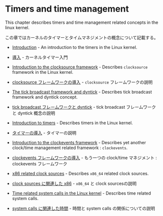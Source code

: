 # Timers and time management

This chapter describes timers and time management related concepts in the linux kernel.

この章ではカーネルのタイマーとタイムマネジメントの概念について記載する。

* [Introduction](timers-1.md) - An introduction to the timers in the Linux kernel.

* [導入](timers-1.md) - カーネルタイマー入門

* [Introduction to the clocksource framework](timers-2.md) - Describes `clocksource` framework in the Linux kernel.

* [clocksource フレームワークの導入](timers-2.md) - `clocksource` フレームワークの説明

* [The tick broadcast framework and dyntick](timers-3.md) - Describes tick broadcast framework and dyntick concept.

* [tick broadcast フレームワークと dyntick](timers-3.md) - tick broadcast フレームワークと dyntick 概念の説明

* [Introduction to timers](timers-4.md) - Describes timers in the Linux kernel.

* [タイマーの導入](timers-4.md) - タイマーの説明

* [Introduction to the clockevents framework](timers-5.md) - Describes yet another clock/time management related framework : `clockevents`.

* [clockevents フレームワークの導入](timers-5.md) - もう一つの clock/time マネジメント : clockevents フレームワーク

* [x86 related clock sources](timers-6.md) - Describes `x86_64` related clock sources.

* [clock sources に関連した x86](timers-6.md) - `x86_64` と clock sourcesの説明

* [Time related system calls in the Linux kernel](timers-7.md) - Describes time related system calls.

* [system calls に関連した時間](timers-7.md) - 時間と system calls の関係についての説明
